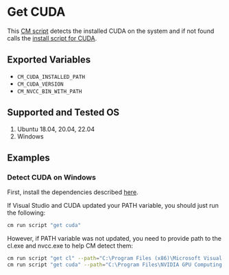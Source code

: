 # Get CUDA
This [CM script](https://github.com/mlcommons/ck/blob/master/cm/docs/tutorial-scripts.md) detects the installed CUDA on the system and if not found calls the [install script for CUDA](../script/install-cuda-prebuilt).

## Exported Variables
* `CM_CUDA_INSTALLED_PATH`
* `CM_CUDA_VERSION`
* `CM_NVCC_BIN_WITH_PATH`

## Supported and Tested OS
1. Ubuntu 18.04, 20.04, 22.04
2. Windows

## Examples

### Detect CUDA on Windows

First, install the dependencies described [here](https://docs.nvidia.com/cuda/cuda-installation-guide-microsoft-windows/index.html).

If Visual Studio and CUDA updated your PATH variable, you should just run the following:
```bash
cm run script "get cuda"
```

However, if PATH variable was not updated, you need to provide path to the cl.exe and nvcc.exe to help CM detect them:

```bash
cm run script "get cl" --path="C:\Program Files (x86)\Microsoft Visual Studio\2019\Community\VC\Tools\MSVC\14.29.30133\bin\Hostx64\x64"
cm run script "get cuda" --path="C:\Program Files\NVIDIA GPU Computing Toolkit\CUDA\v11.7\bin"
```
